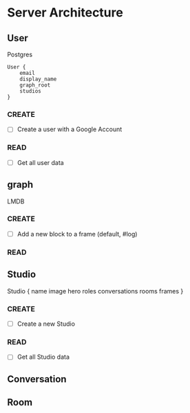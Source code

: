 # Server Architecture

## User
Postgres

```
User {
    email
    display_name
    graph_root
    studios
}
```

### CREATE
- [ ] Create a user with a Google Account

### READ 
- [ ] Get all user data

## graph
LMDB

### CREATE
- [ ] Add a new block to a frame (default, #log)

### READ

## Studio
Studio {
    name
    image
    hero
    roles
    conversations
    rooms
    frames
}

### CREATE 
- [ ] Create a new Studio

### READ
- [ ] Get all Studio data

## Conversation
## Room

